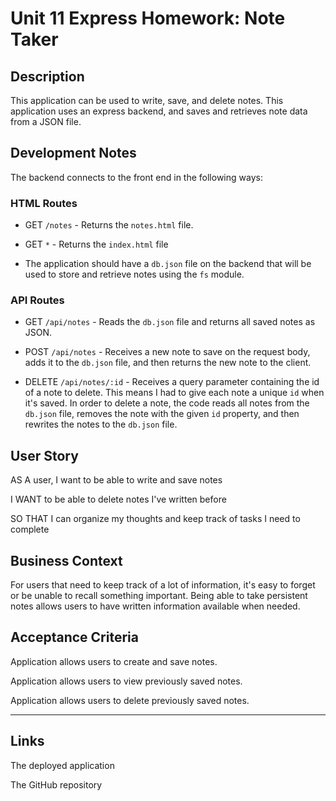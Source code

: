 # Unit 11 Express Homework: Note Taker

## Description

This application can be used to write, save, and delete notes. This application uses an express backend, and saves and retrieves note data from a JSON file.

## Development Notes

The backend connects to the front end in the following ways:

### HTML Routes

  * GET `/notes` - Returns the `notes.html` file.

  * GET `*` - Returns the `index.html` file

* The application should have a `db.json` file on the backend that will be used to store and retrieve notes using the `fs` module.

### API Routes

  * GET `/api/notes` - Reads the `db.json` file and returns all saved notes as JSON.

  * POST `/api/notes` - Receives a new note to save on the request body, adds it to the `db.json` file, and then returns the new note to the client.

  * DELETE `/api/notes/:id` - Receives a query parameter containing the id of a note to delete. This means I had to give each note a unique `id` when it's saved. In order to delete a note, the code reads all notes from the `db.json` file, removes the note with the given `id` property, and then rewrites the notes to the `db.json` file.

## User Story

AS A user, I want to be able to write and save notes

I WANT to be able to delete notes I've written before

SO THAT I can organize my thoughts and keep track of tasks I need to complete

## Business Context

For users that need to keep track of a lot of information, it's easy to forget or be unable to recall something important. Being able to take persistent notes allows users to have written information available when needed.

## Acceptance Criteria

Application allows users to create and save notes.

Application allows users to view previously saved notes.

Application allows users to delete previously saved notes.

- - -

## Links

The deployed application

The GitHub repository